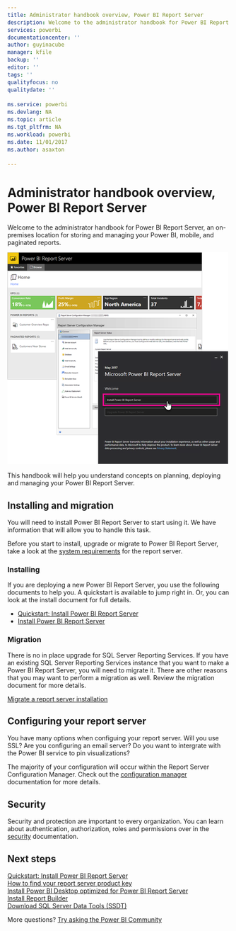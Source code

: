 ```yaml
---
title: Administrator handbook overview, Power BI Report Server
description: Welcome to the administrator handbook for Power BI Report Server, an on-premises location for storing and managing your Power BI, mobile, and paginated reports.
services: powerbi
documentationcenter: ''
author: guyinacube
manager: kfile
backup: ''
editor: ''
tags: ''
qualityfocus: no
qualitydate: ''

ms.service: powerbi
ms.devlang: NA
ms.topic: article
ms.tgt_pltfrm: NA
ms.workload: powerbi
ms.date: 11/01/2017
ms.author: asaxton

---
```

# Administrator handbook overview, Power BI Report Server
Welcome to the administrator handbook for Power BI Report Server, an on-premises location for storing and managing your Power BI, mobile, and paginated reports.

![](media/admin-handbook-overview/admin-handbook.png)

This handbook will help you understand concepts on planning, deploying and managing your Power BI Report Server.

## Installing and migration
You will need to install Power BI Report Server to start using it. We have information that will allow you to handle this task.

Before you start to install, upgrade or migrate to Power BI Report Server, take a look at the [system requirements](reportserver-system-requirements.md) for the report server.

### Installing
If you are deploying a new Power BI Report Server, you use the following documents to help you. A quickstart is available to jump right in. Or, you can look at the install document for full details.

* [Quickstart: Install Power BI Report Server](reportserver-quickstart-install-report-server.md)
* [Install Power BI Report Server](install-report-server.md)

### Migration
There is no in place upgrade for SQL Server Reporting Services. If you have an existing SQL Server Reporting Services instance that you want to make a Power BI Report Server, you will need to migrate it. There are other reasons that you may want to perform a migration as well. Review the migration document for more details.

[Migrate a report server installation](migrate-report-server.md)

## Configuring your report server
You have many options when configuing your report server. Will you use SSL? Are you configuring an email server? Do you want to intergrate with the Power BI service to pin visualizations?

The majority of your configuration will occur within the Report Server Configuration Manager. Check out the [configuration manager](https://docs.microsoft.com/sql/reporting-services/install-windows/reporting-services-configuration-manager-native-mode) documentation for more details.

## Security
Security and protection are important to every organization. You can learn about authentication, authorization, roles and permissions over in the [security](https://docs.microsoft.com/sql/reporting-services/security/reporting-services-security-and-protection) documentation.

## Next steps
[Quickstart: Install Power BI Report Server](reportserver-quickstart-install-report-server.md)  
[How to find your report server product key](find-product-key.md)  
[Install Power BI Desktop optimized for Power BI Report Server](reportserver-install-powerbi-desktop.md)  
[Install Report Builder](https://docs.microsoft.com/sql/reporting-services/install-windows/install-report-builder)  
[Download SQL Server Data Tools (SSDT)](http://go.microsoft.com/fwlink/?LinkID=616714)

More questions? [Try asking the Power BI Community](https://community.powerbi.com/)

